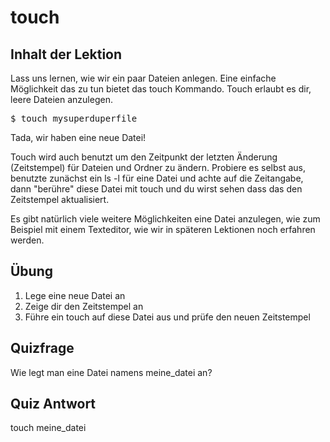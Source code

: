 # touch

## Inhalt der Lektion

Lass uns lernen, wie wir ein paar Dateien anlegen. Eine einfache Möglichkeit das zu tun bietet das touch Kommando. Touch erlaubt es dir, leere Dateien anzulegen.

<pre>$ touch mysuperduperfile</pre>

Tada, wir haben eine neue Datei!

Touch wird auch benutzt um den Zeitpunkt der letzten Änderung (Zeitstempel) für Dateien und Ordner zu ändern. Probiere es selbst aus, benutzte zunächst ein ls -l für eine Datei und achte auf die Zeitangabe, dann "berühre" diese Datei mit touch und du wirst sehen dass das den Zeitstempel aktualisiert.

Es gibt natürlich viele weitere Möglichkeiten eine Datei anzulegen, wie zum Beispiel mit einem Texteditor, wie wir in späteren Lektionen noch erfahren werden.

## Übung

<ol>
<li>Lege eine neue Datei an</li>
<li>Zeige dir den Zeitstempel an</li>
<li>Führe ein touch auf diese Datei aus und prüfe den neuen Zeitstempel</li>
</ol>

## Quizfrage

Wie legt man eine Datei namens meine_datei an?

## Quiz Antwort

touch meine_datei
